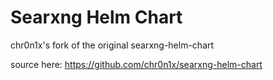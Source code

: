 Searxng Helm Chart
====

chr0n1x's fork of the original searxng-helm-chart

source here: https://github.com/chr0n1x/searxng-helm-chart
